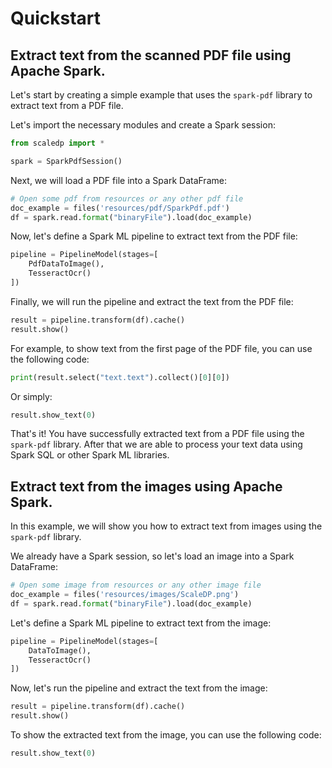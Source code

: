 Quickstart
============

## Extract text from the scanned PDF file using Apache Spark.

Let's start by creating a simple example that uses the `spark-pdf` library to extract text from a PDF file.

Let's import the necessary modules and create a Spark session:

```python
from scaledp import *

spark = SparkPdfSession()
```

Next, we will load a PDF file into a Spark DataFrame:

```python
# Open some pdf from resources or any other pdf file
doc_example = files('resources/pdf/SparkPdf.pdf')
df = spark.read.format("binaryFile").load(doc_example)
```

Now, let's define a Spark ML pipeline to extract text from the PDF file:

```python
pipeline = PipelineModel(stages=[
    PdfDataToImage(),
    TesseractOcr()
])
```

Finally, we will run the pipeline and extract the text from the PDF file:

```python
result = pipeline.transform(df).cache()
result.show()
```

For example, to show text from the first page of the PDF file, you can use the following code:

```python
print(result.select("text.text").collect()[0][0])
```

Or simply:

```python
result.show_text(0)
```

That's it! You have successfully extracted text from a PDF file using the `spark-pdf` library.
After that we are able to process your text data using Spark SQL or other Spark ML libraries.

## Extract text from the images using Apache Spark.

In this example, we will show you how to extract text from images using the `spark-pdf` library.

We already have a Spark session, so let's load an image into a Spark DataFrame:

```python
# Open some image from resources or any other image file
doc_example = files('resources/images/ScaleDP.png')
df = spark.read.format("binaryFile").load(doc_example)
```
Let's define a Spark ML pipeline to extract text from the image:

```python
pipeline = PipelineModel(stages=[
    DataToImage(),
    TesseractOcr()
])
```

Now, let's run the pipeline and extract the text from the image:

```python
result = pipeline.transform(df).cache()
result.show()
```

To show the extracted text from the image, you can use the following code:

```python
result.show_text(0)
```

